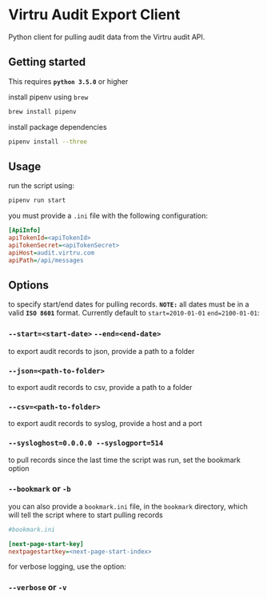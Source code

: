 # Virtru Audit Export Client

Python client for pulling audit data from the Virtru audit API.

## Getting started
This requires **`python 3.5.0`** or higher

install pipenv using `brew`

```bash 
brew install pipenv
````

install package dependencies

```bash
pipenv install --three
```

## Usage

run the script using:

```bash
pipenv run start
```

you must provide a `.ini` file with the following configuration:

```ini
[ApiInfo]
apiTokenId=<apiTokenId>
apiTokenSecret=<apiTokenSecret>
apiHost=audit.virtru.com
apiPath=/api/messages
```

## Options
to specify start/end dates for pulling records.  **`NOTE:`** all dates must be in a valid **`ISO 8601`** format. Currently default to `start=2010-01-01` `end=2100-01-01`:
### `--start=<start-date>`  `--end=<end-date>`

to export audit records to json, provide a path to a folder
### `--json=<path-to-folder>`

to export audit records to csv, provide a path to a folder
### `--csv=<path-to-folder>`

to export audit records to syslog, provide a host and a port
### `--sysloghost=0.0.0.0 --syslogport=514`

to pull records since the last time the script was run, set the bookmark option
### `--bookmark` or `-b`
you can also provide a `bookmark.ini` file, in  the `bookmark` directory, which will tell the script where to start pulling records

```ini
#bookmark.ini

[next-page-start-key]
nextpagestartkey=<next-page-start-index>

```

for verbose logging, use the option:
### `--verbose` or `-v`

